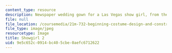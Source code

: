 ```yaml
---
content_type: resource
description: Newspaper wedding gown for a Las Vegas show girl, from the back.
file: null
file_location: /coursemedia/21m-732-beginning-costume-design-and-construction-fall-2008/9e5c652c0914bc405cbe0aefc6712622_showgirl2.jpg
file_type: image/jpeg
resourcetype: Image
title: Showgirl 2
uid: 9e5c652c-0914-bc40-5cbe-0aefc6712622
---
```

